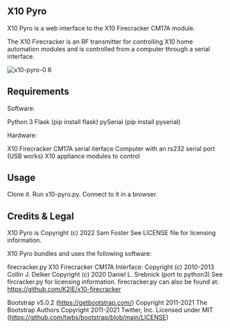 ## X10 Pyro

X10 Pyro is a web interface to the X10 Firecracker CM17A module.

The X10 Firecracker is an RF transmitter for controlling X10 home automation modules and is controlled from a computer through a serial interface.

![x10-pyro-0 6](https://user-images.githubusercontent.com/261501/171809786-6754cf79-3cb7-4052-9438-104f5f1a4180.png)

## Requirements

Software:

Python 3
Flask (pip install flask)
pySerial (pip install pyserial)

Hardware:

X10 Firecracker CM17A serial iterface
Computer with an rs232 serial port (USB works)
X10 appliance modules to control

## Usage

Clone it. Run x10-pyro.py. Connect to it in a browser.

## Credits & Legal

X10 Pyro is Copyright (c) 2022 Sam Foster
See LICENSE file for licensing information.

X10 Pyro bundles and uses the following software:

firecracker.py X10 Firecracker CM17A Interface:
Copyright (c) 2010-2013 Collin J. Delker
Copyright (c) 2020 Daniel L. Srebnick (port to python3)
See fircracker.py for licensing information.
firecracker.py can also be found at: https://github.com/K2IE/x10-firecracker

Bootstrap v5.0.2 (https://getbootstrap.com/)
Copyright 2011-2021 The Bootstrap Authors
Copyright 2011-2021 Twitter, Inc.
Licensed under MIT (https://github.com/twbs/bootstrap/blob/main/LICENSE)


